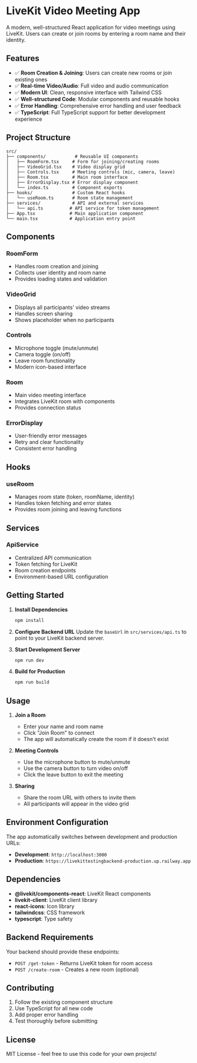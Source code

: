 # LiveKit Video Meeting App

A modern, well-structured React application for video meetings using LiveKit. Users can create or join rooms by entering a room name and their identity.

## Features

- ✅ **Room Creation & Joining**: Users can create new rooms or join existing ones
- ✅ **Real-time Video/Audio**: Full video and audio communication
- ✅ **Modern UI**: Clean, responsive interface with Tailwind CSS
- ✅ **Well-structured Code**: Modular components and reusable hooks
- ✅ **Error Handling**: Comprehensive error handling and user feedback
- ✅ **TypeScript**: Full TypeScript support for better development experience

## Project Structure

```
src/
├── components/           # Reusable UI components
│   ├── RoomForm.tsx     # Form for joining/creating rooms
│   ├── VideoGrid.tsx    # Video display grid
│   ├── Controls.tsx     # Meeting controls (mic, camera, leave)
│   ├── Room.tsx         # Main room interface
│   ├── ErrorDisplay.tsx # Error display component
│   └── index.ts         # Component exports
├── hooks/               # Custom React hooks
│   └── useRoom.ts       # Room state management
├── services/            # API and external services
│   └── api.ts          # API service for token management
├── App.tsx             # Main application component
└── main.tsx            # Application entry point
```

## Components

### RoomForm
- Handles room creation and joining
- Collects user identity and room name
- Provides loading states and validation

### VideoGrid
- Displays all participants' video streams
- Handles screen sharing
- Shows placeholder when no participants

### Controls
- Microphone toggle (mute/unmute)
- Camera toggle (on/off)
- Leave room functionality
- Modern icon-based interface

### Room
- Main video meeting interface
- Integrates LiveKit room with components
- Provides connection status

### ErrorDisplay
- User-friendly error messages
- Retry and clear functionality
- Consistent error handling

## Hooks

### useRoom
- Manages room state (token, roomName, identity)
- Handles token fetching and error states
- Provides room joining and leaving functions

## Services

### ApiService
- Centralized API communication
- Token fetching for LiveKit
- Room creation endpoints
- Environment-based URL configuration

## Getting Started

1. **Install Dependencies**
   ```bash
   npm install
   ```

2. **Configure Backend URL**
   Update the `baseUrl` in `src/services/api.ts` to point to your LiveKit backend server.

3. **Start Development Server**
   ```bash
   npm run dev
   ```

4. **Build for Production**
   ```bash
   npm run build
   ```

## Usage

1. **Join a Room**
   - Enter your name and room name
   - Click "Join Room" to connect
   - The app will automatically create the room if it doesn't exist

2. **Meeting Controls**
   - Use the microphone button to mute/unmute
   - Use the camera button to turn video on/off
   - Click the leave button to exit the meeting

3. **Sharing**
   - Share the room URL with others to invite them
   - All participants will appear in the video grid

## Environment Configuration

The app automatically switches between development and production URLs:

- **Development**: `http://localhost:3000`
- **Production**: `https://livekittestingbackend-production.up.railway.app`

## Dependencies

- **@livekit/components-react**: LiveKit React components
- **livekit-client**: LiveKit client library
- **react-icons**: Icon library
- **tailwindcss**: CSS framework
- **typescript**: Type safety

## Backend Requirements

Your backend should provide these endpoints:

- `POST /get-token` - Returns LiveKit token for room access
- `POST /create-room` - Creates a new room (optional)

## Contributing

1. Follow the existing component structure
2. Use TypeScript for all new code
3. Add proper error handling
4. Test thoroughly before submitting

## License

MIT License - feel free to use this code for your own projects!
